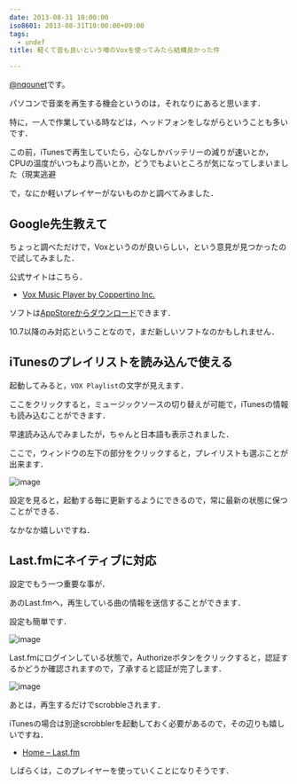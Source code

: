 ```yaml
---
date: 2013-08-31 10:00:00
iso8601: 2013-08-31T10:00:00+09:00
tags:
  - undef
title: 軽くて音も良いという噂のVoxを使ってみたら結構良かった件

---
```


<p><a href="https://twitter.com/nqounet">@nqounet</a>です。</p> <p>パソコンで音楽を再生する機会というのは，それなりにあると思います．</p> <p>特に，一人で作業している時などは，ヘッドフォンをしながらということも多いです．</p> <p>この前，iTunesで再生していたら，心なしかバッテリーの減りが速いとか，CPUの温度がいつもより高いとか，どうでもよいところが気になってしまいました（現実逃避</p> <p>で，なにか軽いプレイヤーがないものかと調べてみました．</p> <h2>Google先生教えて</h2> <p>ちょっと調べただけで，Voxというのが良いらしい，という意見が見つかったので試してみました．</p> <p>公式サイトはこちら．</p> <ul><li><a href="http://coppertino.com/">Vox Music Player by Coppertino Inc.</a></li></ul><p>ソフトは<a href="https://itunes.apple.com/jp/app/vox/id461369673?mt=12">AppStoreからダウンロード</a>できます．</p> <p>10.7以降のみ対応ということなので，まだ新しいソフトなのかもしれません．</p> <h2>iTunesのプレイリストを読み込んで使える</h2> <p>起動してみると，<code>VOX Playlist</code>の文字が見えます．</p> <p>ここをクリックすると，ミュージックソースの切り替えが可能で，iTunesの情報も読み込むことができます．</p> <p>早速読み込んでみましたが，ちゃんと日本語も表示されました．</p> <p>ここで，ウィンドウの左下の部分をクリックすると，プレイリストも選ぶことが出来ます．</p> <p><img src="https://copy.com/TAHv0A9DgaBJ" alt="image"></p> <p>設定を見ると，起動する毎に更新するようにできるので，常に最新の状態に保つことができる．</p> <p>なかなか嬉しいですね．</p> <h2>Last.fmにネイティブに対応</h2> <p>設定でもう一つ重要な事が．</p> <p>あのLast.fmへ，再生している曲の情報を送信することができます．</p> <p>設定も簡単です．</p> <p><img src="https://copy.com/RQ8VD8m3ugf1Owvb" alt="image"></p> <p>Last.fmにログインしている状態で，Authorizeボタンをクリックすると，認証するかどうか確認されますので，了承すると認証が完了します．</p> <p><img src="https://copy.com/K4T4YQnoxmnjpfFn" alt="image"></p> <p>あとは，再生するだけでscrobbleされます．</p> <p>iTunesの場合は別途scrobblerを起動しておく必要があるので，その辺りも嬉しいですね．</p> <ul><li><a href="http://www.lastfm.jp/">Home – Last.fm</a></li></ul><p>しばらくは，このプレイヤーを使っていくことになりそうです．</p>    	
